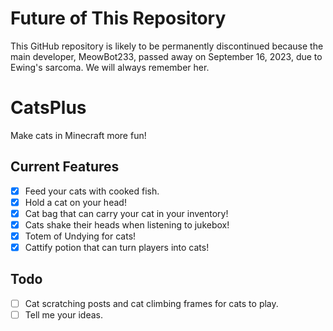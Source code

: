 # Future of This Repository
This GitHub repository is likely to be permanently discontinued because the main developer, MeowBot233, passed away on September 16, 2023, due to Ewing's sarcoma. 
We will always remember her.

# CatsPlus
Make cats in Minecraft more fun!

## Current Features

- [x] Feed your cats with cooked fish.
- [x] Hold a cat on your head!
- [x] Cat bag that can carry your cat in your inventory!
- [x] Cats shake their heads when listening to jukebox!
- [x] Totem of Undying for cats!
- [x] Cattify potion that can turn players into cats!

## Todo

- [ ] Cat scratching posts and cat climbing frames for cats to play.
- [ ] Tell me your ideas.

